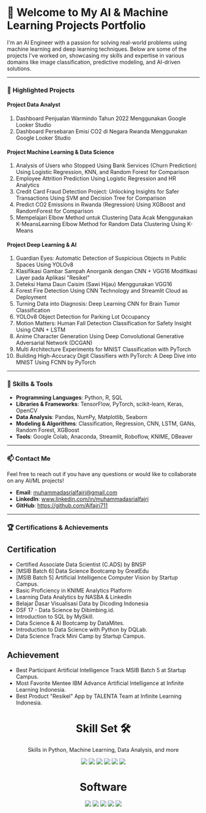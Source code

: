 # 👋 **Welcome to My AI & Machine Learning Projects Portfolio**

I'm an AI Engineer with a passion for solving real-world problems using machine learning and deep learning techniques. Below are some of the projects I've worked on, showcasing my skills and expertise in various domains like image classification, predictive modeling, and AI-driven solutions.

---

### 🚀 **Highlighted Projects**

#### Project Data Analyst
1. Dashboard Penjualan Warmindo Tahun 2022 Menggunakan Google Looker Studio
2. Dashboard Persebaran Emisi CO2 di Negara Rwanda Menggunakan Google Looker Studio

#### Project Machine Learning & Data Science
1. Analysis of Users who Stopped Using Bank Services (Churn Prediction) Using Logistic Regression, KNN, and Random Forest for Comparison
2. Employee Attrition Prediction Using Logistic Regression and HR Analytics
3. Credit Card Fraud Detection Project: Unlocking Insights for Safer Transactions Using SVM and Decision Tree for Comparison
4. Predict CO2 Emissions in Rwanda (Regression) Using XGBoost and RandomForest for Comparison
5. Mempelajari Elbow Method untuk Clustering Data Acak Menggunakan K-MeansLearning Elbow Method for Random Data Clustering Using K-Means

#### Project Deep Learning & AI 
1. Guardian Eyes: Automatic Detection of Suspicious Objects in Public Spaces Using YOLOv8
2. Klasifikasi Gambar Sampah Anorganik dengan CNN + VGG16 Modifikasi Layer pada Aplikasi "Resikel"
3. Deteksi Hama Daun Caisim (Sawi Hijau) Menggunakan VGG16
4. Forest Fire Detection Using CNN Technology and Streamlit Cloud as Deployment
5. Turning Data into Diagnosis: Deep Learning CNN for Brain Tumor Classification
6. YOLOv8 Object Detection for Parking Lot Occupancy
7. Motion Matters: Human Fall Detection Classification for Safety Insight Using CNN + LSTM
8. Anime Character Generation Using Deep Convolutional Generative Adversarial Network (DCGAN)
9. Multi Architecture Experiments for MNIST Classification with PyTorch
10. Building High-Accuracy Digit Classifiers with PyTorch: A Deep Dive into MNIST Using FCNN by PyTorch

---

### 🌟 **Skills & Tools**

- **Programming Languages**: Python, R, SQL
- **Libraries & Frameworks**: TensorFlow, PyTorch, scikit-learn, Keras, OpenCV
- **Data Analysis**: Pandas, NumPy, Matplotlib, Seaborn
- **Modeling & Algorithms**: Classification, Regression, CNN, LSTM, GANs, Random Forest, XGBoost
- **Tools**: Google Colab, Anaconda, Streamlit, Roboflow, KNIME, DBeaver

---

### 📫 **Contact Me**
Feel free to reach out if you have any questions or would like to collaborate on any AI/ML projects!

- **Email**: muhammadasrialfajri@gmail.com
- **LinkedIn**: www.linkedin.com/in/muhammadasrialfajri
- **GitHub**: https://github.com/Alfajri711

---

### 🏆 **Certifications & Achievements**
## Certification
- Certified Associate Data Scientist (C.ADS) by BNSP 
- [MSIB Batch 6] Data Science Bootcamp by GreatEdu 
- [MSIB Batch 5] Artificial Intelligence Computer Vision by Startup Campus. 
- Basic Proficiency in KNIME Analytics Platform
- Learning Data Analytics by NASBA & LinkedIn
- Belajar Dasar Visualisasi Data by Dicoding Indonesia 
- DSF 17 - Data Science by Dibimbing.id. 
- Introduction to SQL by MySkill. 
- Data Science & AI Bootcamp by DataMites. 
- Introduction to Data Science with Python by DQLab. 
- Data Science Track Mini Camp by Startup Campus. 

## Achievement
- Best Participant Artificial Intelligence Track MSIB Batch 5 at Startup Campus.
- Most Favorite Mentee IBM Advance Artificial Intelligence at Infinite Learning Indonesia.
- Best Product "Resikel" App by TALENTA Team at Infinite Learning Indonesia.

<h1 align="center"> Skill Set 🛠</h1>
<p align="center"> Skills in Python, Machine Learning, Data Analysis, and more</p>

<div align="center">

<img src="https://img.shields.io/badge/Python-3670A0?style=for-the-badge&logo=python&logoColor=ffdd54">
<img src="https://img.shields.io/badge/Machine%20Learning-0696D7?style=for-the-badge&logo=tensorflow&logoColor=white">
<img src="https://img.shields.io/badge/Data%20Analysis%20and%20Statistics-4A90E2?style=for-the-badge&logo=scipy&logoColor=white">
<img src="https://img.shields.io/badge/Data%20Visualization-6AB7FF?style=for-the-badge&logo=tableau&logoColor=white">
<img src="https://img.shields.io/badge/SQL-4479A1?style=for-the-badge&logo=mysql&logoColor=white">
<img src="https://img.shields.io/badge/Microsoft%20Office-D83B01?style=for-the-badge&logo=microsoftoffice&logoColor=white">

</div>

<h1 align="center"> Software </h1>

<div align="center">

<img src="https://img.shields.io/badge/Google%20Colab-F9AB00?style=for-the-badge&logo=googlecolab&logoColor=white">
<img src="https://img.shields.io/badge/DBeaver%20(MySQL)-372923?style=for-the-badge&logo=dbeaver&logoColor=white">
<img src="https://img.shields.io/badge/Google%20Looker%20Studio-4285F4?style=for-the-badge&logo=googleanalytics&logoColor=white">
<img src="https://img.shields.io/badge/KNIME-FDDA0D?style=for-the-badge&logo=knime&logoColor=black">
<img src="https://img.shields.io/badge/Streamlit-FF4B4B?style=for-the-badge&logo=streamlit&logoColor=white">

</div>
